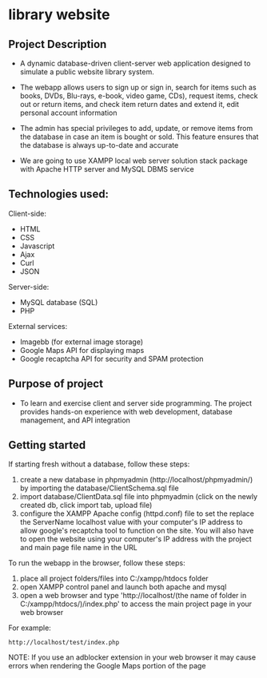# library website

## Project Description
* A dynamic database-driven client-server web application designed to simulate a public website library system.

* The webapp allows users to sign up or sign in, search for items such as books, DVDs, Blu-rays, e-book, video game, CDs), request items,
check out or return items, and check item return dates and extend it, edit personal account information
* The admin has special privileges to add, update, or remove items from the database in case an item is bought or sold. This feature ensures that the database is always up-to-date and accurate

- We are going to use XAMPP local web server solution stack package with Apache HTTP server and MySQL DBMS service

## Technologies used:

Client-side:
* HTML
* CSS
* Javascript
* Ajax
* Curl
* JSON

Server-side:
* MySQL database (SQL)
* PHP

External services:
* Imagebb (for external image storage)
* Google Maps API for displaying maps
* Google recaptcha API for security and SPAM protection

## Purpose of project
* To learn and exercise client and server side programming. The project provides hands-on experience with web development, database management, and API integration

## Getting started
If starting fresh without a database, follow these steps:

1. create a new database in phpmyadmin (http://localhost/phpmyadmin/) by importing the database/ClientSchema.sql file
2. import database/ClientData.sql file into phpmyadmin (click on the newly created db, click import tab, upload file)
3. configure the XAMPP Apache config (httpd.conf) file to set the replace the ServerName localhost value with your computer's IP address
to allow google's recaptcha tool to function on the site. You will also have to open the website using your
computer's IP address with the project and main page file name in the URL

To run the webapp in the browser, follow these steps:

1. place all project folders/files into C:/xampp/htdocs folder
2. open XAMPP control panel and launch both apache and mysql
3. open a web browser and type 'http://localhost/(the name of folder in C:/xampp/htdocs/)/index.php' to access the main project page in your web browser

For example:

	http://localhost/test/index.php

NOTE: If you use an adblocker extension in your web browser it may cause errors when rendering the Google Maps portion of the page
